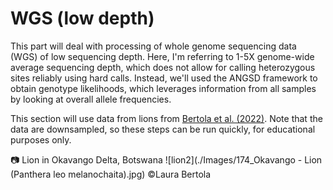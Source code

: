 # WGS (low depth)
This part will deal with processing of whole genome sequencing data (WGS) of low sequencing depth. Here, I'm referring to 1-5X genome-wide average sequencing depth, which does not allow for calling heterozygous sites reliably using hard calls. Instead, we'll used the ANGSD framework to obtain genotype likelihoods, which leverages information from all samples by looking at overall allele frequencies.

This section will use data from lions from [Bertola et al. (2022)](https://bmcgenomics.biomedcentral.com/articles/10.1186/s12864-022-08510-y). Note that the data are downsampled, so these steps can be run quickly, for educational purposes only.

:camera: Lion in Okavango Delta, Botswana
![lion2](./Images/174_Okavango - Lion (Panthera leo melanochaita).jpg)
©Laura Bertola
